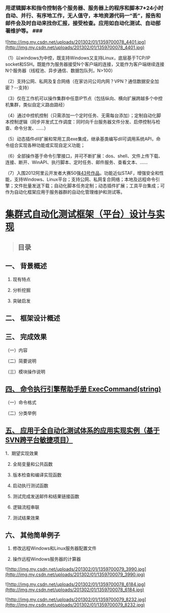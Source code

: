### **用逻辑脚本和指令控制各个服务器、服务器上的程序和脚本7\*24小时自动、并行、有序地工作，无人值守，本地资源代码一“丢”，报告和邮件会及时自动来找你汇报，接受检查。应用如自动化测试、自动部署维护等。 ###**

![http://img.my.csdn.net/uploads/201302/01/1359700078_4401.jpg](http://img.my.csdn.net/uploads/201302/01/1359700078_4401.jpg)

（1）以windows为中控，既支持Windows又支持Linux，底层基于TCP/IP socket和SSH。既能作为服务器接受N个客户端的连接，又能作为客户端继续连接N个服务器（线程池、异步通信、数据包队列，N>100）

（2）支持公网、私网及复合网络（在家访问公司内网？VPN？通信数据安全加密？--支持）

（3）仅在工作机可以操作集群中任意IP节点（包括纵向、横向扩展跨越多个中控机集群，类似自定义路由路经）

（4）通过中控机控制（只需添加一个定时任务、无需每台添加）；定制自动化脚本控制逻辑（同步并发式工作调度：同时向千台服务器文件分发、启停控制与检查、命令分发、……）

（5）动态插件dll扩展和常用工具exe集成，继承基类编写dll可调用系统API，命令组合实现各种功能或实现自定义功能；

（6）全部操作基于命令引擎接口，并可不断扩展：dos、shell、文件上传下载、连接、断开、WinAPI、执行脚本、定时任务、邮件服务、查看文本、……

（7）入围2012阿里云开发者大赛50强[43号作品](http://2012.aliyun.com/works/finalist)。功能近似STAF，增强安全和性能，支持Windows、Linux平台；支持公网、私网复合网络；本地及远程命令引擎；文件批量发送下载；自动化脚本任务定制；动态插件扩展；工具平台集成；可作为自动化框架应用于服务器群的自动化管理维护和测试等。

# [集群式自动化测试框架（平台）设计与实现](http://ecstool-platform.googlecode.com/files/%E9%9B%86%E7%BE%A4%E5%BC%8F%E8%87%AA%E5%8A%A8%E5%8C%96%E6%B5%8B%E8%AF%95%E6%A1%86%E6%9E%B6%28%E5%B9%B3%E5%8F%B0%29%E8%AE%BE%E8%AE%A1%E4%B8%8E%E5%AE%9E%E7%8E%B0.doc) #

> ## 目录 ##

## 一、     背景概述 ##

1. 现有特点

2. 分析挖掘

3. 突破启发

## 二、     框架设计概述 ##

## 三、     完成效果 ##

（一）内容

（二）简要说明

（三）模块操作说明

## [四、     命令执行引擎帮助手册 ExecCommand(string)](http://code.google.com/p/ecstool-platform/wiki/CommandHelpDocs) ##

（一）命令格式

（二）分类举例

## [五、     应用于全自动化测试体系的应用实现实例（基于SVN跨平台敏捷项目）](http://code.google.com/p/ecstool-platform/wiki/FullAutomationTestExample) ##

1．期望实现效果

2. 全局变量和公共函数

3. 版本检查和编译实现函数

4. 启动执行测试函数

5. 测试完成发送邮件和结果链接函数

6. 逻辑流程串联

7. 测试结果效果

## 六、     其他简单例子 ##

1. 修改远程Windows和Linux服务器配置文件

2. 操作远程Windows服务器的计算器

![http://img.my.csdn.net/uploads/201302/01/1359700079_3990.jpg](http://img.my.csdn.net/uploads/201302/01/1359700079_3990.jpg)

![http://img.my.csdn.net/uploads/201302/01/1359700078_6184.jpg](http://img.my.csdn.net/uploads/201302/01/1359700078_6184.jpg)

![http://img.my.csdn.net/uploads/201302/01/1359700079_8232.jpg](http://img.my.csdn.net/uploads/201302/01/1359700079_8232.jpg)